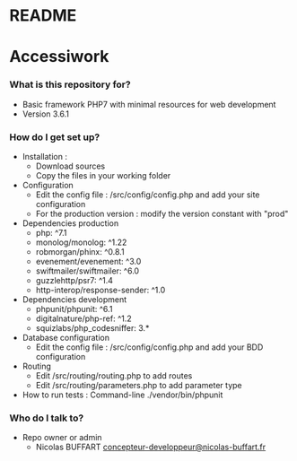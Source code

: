 # README #

# Accessiwork #

### What is this repository for? ###

* Basic framework PHP7 with minimal resources for web development
* Version 3.6.1

### How do I get set up? ###

* Installation : 
    - Download sources
    - Copy the files in your working folder
* Configuration
    - Edit the config file : /src/config/config.php and add your site configuration
    - For the production version : modify the version constant with "prod"
* Dependencies production
    - php: ^7.1
    - monolog/monolog: ^1.22
    - robmorgan/phinx: ^0.8.1
    - evenement/evenement: ^3.0
    - swiftmailer/swiftmailer: ^6.0
    - guzzlehttp/psr7: ^1.4
    - http-interop/response-sender: ^1.0
* Dependencies development
    - phpunit/phpunit: ^6.1
    - digitalnature/php-ref: ^1.2
    - squizlabs/php_codesniffer: 3.*
* Database configuration
    - Edit the config file : /src/config/config.php and add your BDD configuration
* Routing
    - Edit /src/routing/routing.php to add routes
    - Edit /src/routing/parameters.php to add parameter type
* How to run tests : Command-line ./vendor/bin/phpunit

### Who do I talk to? ###

* Repo owner or admin
    - Nicolas BUFFART <concepteur-developpeur@nicolas-buffart.fr>